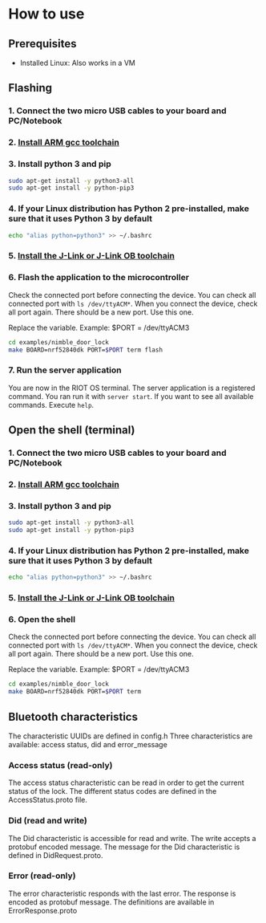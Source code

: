 # How to use

## Prerequisites

- Installed Linux: Also works in a VM

## Flashing

### 1. Connect the two micro USB cables to your board and PC/Notebook

### 2. [Install ARM gcc toolchain](https://github.com/iotaledger/documentation/blob/develop/iot/0.1/how-to-guides/install-arm-gcc-toolchain.md)

### 3. Install python 3 and pip

```bash
sudo apt-get install -y python3-all
sudo apt-get install -y python-pip3
```

### 4. If your Linux distribution has Python 2 pre-installed, make sure that it uses Python 3 by default

```bash
echo "alias python=python3" >> ~/.bashrc
```

### 5. [Install the J-Link or J-Link OB toolchain](https://gnu-mcu-eclipse.github.io/debug/jlink/install/)

### 6. Flash the application to the microcontroller

Check the connected port before connecting the device. You can check all connected port with `ls /dev/ttyACM*`.
When you connect the device, check all port again. There should be a new port. Use this one.

Replace the variable. Example:
$PORT = /dev/ttyACM3

```bash
cd examples/nimble_door_lock
make BOARD=nrf52840dk PORT=$PORT term flash
```

### 7. Run the server application

You are now in the RIOT OS terminal. The server application is a registered command.
You ran run it with `server start`. If you want to see all available commands. Execute `help`.

## Open the shell (terminal)

### 1. Connect the two micro USB cables to your board and PC/Notebook

### 2. [Install ARM gcc toolchain](https://github.com/iotaledger/documentation/blob/develop/iot/0.1/how-to-guides/install-arm-gcc-toolchain.md)

### 3. Install python 3 and pip

```bash
sudo apt-get install -y python3-all
sudo apt-get install -y python-pip3
```

### 4. If your Linux distribution has Python 2 pre-installed, make sure that it uses Python 3 by default

```bash
echo "alias python=python3" >> ~/.bashrc
```

### 5. [Install the J-Link or J-Link OB toolchain](https://gnu-mcu-eclipse.github.io/debug/jlink/install/)

### 6. Open the shell

Check the connected port before connecting the device. You can check all connected port with `ls /dev/ttyACM*`.
When you connect the device, check all port again. There should be a new port. Use this one.

Replace the variable. Example:
$PORT = /dev/ttyACM3

```bash
cd examples/nimble_door_lock
make BOARD=nrf52840dk PORT=$PORT term
```

## Bluetooth characteristics

The characteristic UUIDs are defined in config.h
Three characteristics are available: access status, did and error_message

### Access status (read-only)

The access status characteristic can be read in order to get the current status of the lock.
The different status codes are defined in the AccessStatus.proto file.

### Did (read and write)

The Did characteristic is accessible for read and write. 
The write accepts a protobuf encoded message. The message for the Did characteristic is defined in DidRequest.proto.

### Error (read-only)

The error characteristic responds with the last error. The response is encoded as protobuf message. 
The definitions are available in ErrorResponse.proto


